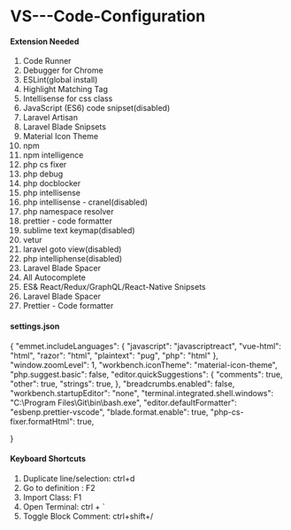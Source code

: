 # VS---Code-Configuration

####  Extension Needed  ####
1. Code Runner
2. Debugger for Chrome
3. ESLint(global install)
4. Highlight Matching Tag
5. Intellisense for css class
6. JavaScript (ES6) code snipset(disabled)
7. Laravel Artisan
8. Laravel Blade Snipsets
9. Material Icon Theme
10. npm
12. npm intelligence
13. php cs fixer
14. php debug
15. php docblocker
16. php intellisense
17. php intellisense - craneI(disabled)
18. php namespace resolver
19. prettier - code formatter
20. sublime text keymap(disabled)
21. vetur
22. laravel goto view(disabled)
23. php intelliphense(disabled)
24. Laravel Blade Spacer
25. All Autocomplete
26. ES& React/Redux/GraphQL/React-Native Snipsets
27. Laravel Blade Spacer
28. Prettier - Code formatter

#### settings.json ####
{
    "emmet.includeLanguages": {
        "javascript": "javascriptreact",
        "vue-html": "html",
        "razor": "html",
        "plaintext": "pug",
        "php": "html"
    },
    "window.zoomLevel": 1,
    "workbench.iconTheme": "material-icon-theme",
    "php.suggest.basic": false,
    "editor.quickSuggestions": {
        "comments": true,
        "other": true,
        "strings": true,
    },
    "breadcrumbs.enabled": false,
    "workbench.startupEditor": "none",
    "terminal.integrated.shell.windows": "C:\\Program Files\\Git\\bin\\bash.exe",
    "editor.defaultFormatter": "esbenp.prettier-vscode",
    "blade.format.enable": true,
    "php-cs-fixer.formatHtml": true,

}


#### Keyboard Shortcuts ####

1. Duplicate line/selection: ctrl+d
2. Go to definition : F2
3. Import Class: F1
4. Open Terminal: ctrl + `
5. Toggle Block Comment: ctrl+shift+/
